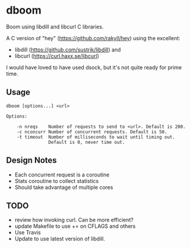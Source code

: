 # dboom
Boom using libdill and libcurl C libraries.

A C version of "hey" (https://github.com/rakyll/hey) using the excellent:

- libdill (https://github.com/sustrik/libdill) and
- libcurl (https://curl.haxx.se/libcurl)

I would have loved to have used dsock, but it's not quite ready for prime time.

## Usage

	dboom [options...] <url>

	Options:

		-n nreqs    Number of requests to send to <url>. Default is 200.
		-c nconcurr Number of concurrent requests. Default is 50.
		-t timeout  Number of milliseconds to wait until timing out.
		            Default is 0, never time out.

## Design Notes

- Each concurrent request is a coroutine
- Stats coroutine to collect statistics
- Should take advantage of multiple cores

## TODO
- review how invoking curl. Can be more efficient?
- update Makefile to use += on CFLAGS and others
- Use Travis
- Update to use latest version of libdill.
